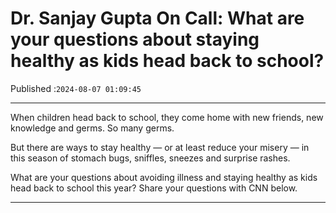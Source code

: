 # Dr. Sanjay Gupta On Call: What are your questions about staying healthy as kids head back to school?

Published :`2024-08-07 01:09:45`

---

When children head back to school, they come home with new friends, new knowledge and germs. So many germs.

But there are ways to stay healthy — or at least reduce your misery — in this season of stomach bugs, sniffles, sneezes and surprise rashes.

What are your questions about avoiding illness and staying healthy as kids head back to school this year? Share your questions with CNN below.

---

